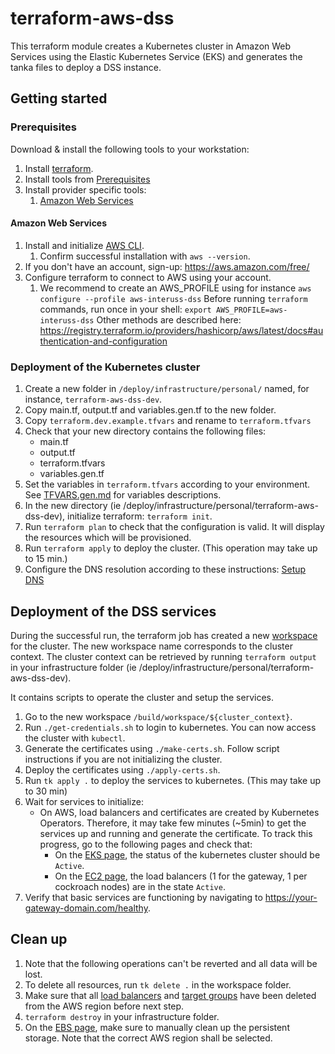 # terraform-aws-dss

This terraform module creates a Kubernetes cluster in Amazon Web Services using the Elastic Kubernetes Service (EKS) 
and generates the tanka files to deploy a DSS instance.


## Getting started

### Prerequisites

Download & install the following tools to your workstation:

1. Install [terraform](https://developer.hashicorp.com/terraform/downloads).
2. Install tools from [Prerequisites](../../../../build/README.md)
3. Install provider specific tools:
    1. [Amazon Web Services](./README.md#amazon-web-services)

    
#### Amazon Web Services

1. Install and initialize [AWS CLI](https://docs.aws.amazon.com/cli/latest/userguide/getting-started-install.html#getting-started-install-instructions).
    1. Confirm successful installation with `aws --version`.
2. If you don't have an account, sign-up: https://aws.amazon.com/free/
3. Configure terraform to connect to AWS using your account.
   1. We recommend to create an AWS_PROFILE using for instance `aws configure --profile aws-interuss-dss`
      Before running `terraform` commands, run once in your shell: `export AWS_PROFILE=aws-interuss-dss`
      Other methods are described here: https://registry.terraform.io/providers/hashicorp/aws/latest/docs#authentication-and-configuration
   

### Deployment of the Kubernetes cluster

1. Create a new folder in `/deploy/infrastructure/personal/` named, for instance, `terraform-aws-dss-dev`.
2. Copy main.tf, output.tf and variables.gen.tf to the new folder.
3. Copy `terraform.dev.example.tfvars` and rename to `terraform.tfvars`
4. Check that your new directory contains the following files:
   - main.tf
   - output.tf
   - terraform.tfvars
   - variables.gen.tf
5. Set the variables in `terraform.tfvars` according to your environment. See [TFVARS.gen.md](TFVARS.gen.md) for variables descriptions.
6. In the new directory (ie /deploy/infrastructure/personal/terraform-aws-dss-dev), initialize terraform: `terraform init`.
7. Run `terraform plan` to check that the configuration is valid. It will display the resources which will be provisioned.
8. Run `terraform apply` to deploy the cluster. (This operation may take up to 15 min.)
9. Configure the DNS resolution according to these instructions: [Setup DNS](DNS.md)


## Deployment of the DSS services

During the successful run, the terraform job has created a new [workspace](../../../../build/workspace/)
for the cluster. The new workspace name corresponds to the cluster context. The cluster context
can be retrieved by running `terraform output` in your infrastructure  folder (ie /deploy/infrastructure/personal/terraform-aws-dss-dev).

It contains scripts to operate the cluster and setup the services.

1. Go to the new workspace `/build/workspace/${cluster_context}`.
2. Run `./get-credentials.sh` to login to kubernetes. You can now access the cluster with `kubectl`.
3. Generate the certificates using `./make-certs.sh`. Follow script instructions if you are not initializing the cluster.
4. Deploy the certificates using `./apply-certs.sh`.
5. Run `tk apply .` to deploy the services to kubernetes. (This may take up to 30 min)
6. Wait for services to initialize:
    - On AWS, load balancers and certificates are created by Kubernetes Operators. Therefore, it may take few minutes (~5min) to get the services up and running and generate the certificate. To track this progress, go to the following pages and check that:
        - On the [EKS page](https://eu-west-1.console.aws.amazon.com/eks/home), the status of the kubernetes cluster should be `Active`.
        - On the [EC2 page](https://eu-west-1.console.aws.amazon.com/ec2/home#LoadBalancers:), the load balancers (1 for the gateway, 1 per cockroach nodes) are in the state `Active`.
7. Verify that basic services are functioning by navigating to https://your-gateway-domain.com/healthy.


## Clean up

1. Note that the following operations can't be reverted and all data will be lost.
2. To delete all resources, run `tk delete .` in the workspace folder.
3. Make sure that all [load balancers](https://eu-west-1.console.aws.amazon.com/ec2/home#LoadBalancers:) and [target groups](https://eu-west-1.console.aws.amazon.com/ec2/home#TargetGroups:) have been deleted from the AWS region before next step.  
4. `terraform destroy` in your infrastructure folder.
5. On the [EBS page](https://eu-west-1.console.aws.amazon.com/ec2/home#Volumes:), make sure to manually clean up the persistent storage. Note that the correct AWS region shall be selected.   
